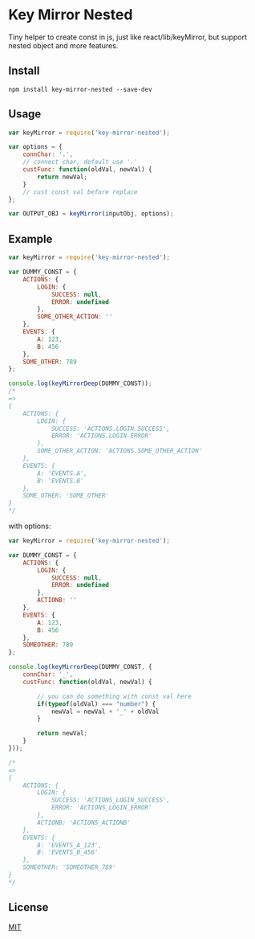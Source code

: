 # Key Mirror Nested

Tiny helper to create const in js, just like react/lib/keyMirror, but support nested object and more features.

## Install

`npm install key-mirror-nested --save-dev`

## Usage

``` js
var keyMirror = require('key-mirror-nested');

var options = {
    connChar: '.',
    // connect char, default use '.'
    custFunc: function(oldVal, newVal) {
        return newVal;
    }
    // cust const val before replace
};

var OUTPUT_OBJ = keyMirror(inputObj, options);
```

## Example

``` js
var keyMirror = require('key-mirror-nested');

var DUMMY_CONST = {
    ACTIONS: {
        LOGIN: {
            SUCCESS: null, 
            ERROR: undefined
        },
        SOME_OTHER_ACTION: ''
    },
    EVENTS: {
        A: 123,
        B: 456
    },
    SOME_OTHER: 789
};

console.log(keyMirrorDeep(DUMMY_CONST));
/*
=>
{ 
    ACTIONS: { 
        LOGIN: { 
            SUCCESS: 'ACTIONS.LOGIN.SUCCESS',
            ERROR: 'ACTIONS.LOGIN.ERROR' 
        },
        SOME_OTHER_ACTION: 'ACTIONS.SOME_OTHER_ACTION' 
    },
    EVENTS: { 
        A: 'EVENTS.A', 
        B: 'EVENTS.B' 
    },
    SOME_OTHER: 'SOME_OTHER' 
}
*/
```
with options:
``` js
var keyMirror = require('key-mirror-nested');

var DUMMY_CONST = {
    ACTIONS: {
        LOGIN: {
            SUCCESS: null,
            ERROR: undefined
        },
        ACTIONB: ''
    },
    EVENTS: {
        A: 123,
        B: 456
    },
    SOMEOTHER: 789
};

console.log(keyMirrorDeep(DUMMY_CONST, {
    connChar: '_',
    custFunc: function(oldVal, newVal) {

        // you can do something with const val here
        if(typeof(oldVal) === "number") {
            newVal = newVal + '_' + oldVal
        }

        return newVal;
    }
}));

/*
=>
{ 
    ACTIONS: { 
        LOGIN: { 
            SUCCESS: 'ACTIONS_LOGIN_SUCCESS',
            ERROR: 'ACTIONS_LOGIN_ERROR' 
        },
        ACTIONB: 'ACTIONS_ACTIONB' 
    },
    EVENTS: { 
        A: 'EVENTS_A_123', 
        B: 'EVENTS_B_456' 
    },
    SOMEOTHER: 'SOMEOTHER_789' 
}
*/

```


## License

[MIT](http://www.opensource.org/licenses/mit-license.php)



